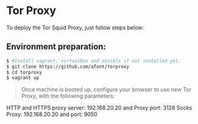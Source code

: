  
# Tor Proxy 

To deploy the Tor Squid Proxy, just follow steps below:

## Environment preparation:
```sh
$ #Install vagrant, virtualbox and ansible if not installed yet.
$ git clone https://github.com/afont/torproxy
$ cd torproxy
$ vagrant up
```

> Once machine is booted up, configure your browser to use new Tor Proxy, with the following parameters:

HTTP and HTTPS proxy server: 192.168.20.20 and Proxy port: 3128
Socks Proxy: 192.168.20.20 and port: 9050
```
